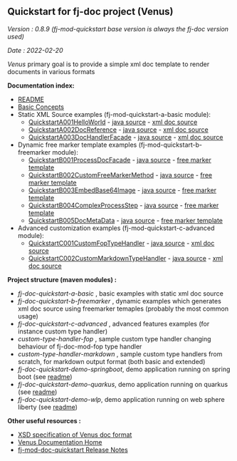 ## Quickstart for fj-doc project (Venus)

*Version : 0.8.9 (fj-mod-quickstart base version is always the fj-doc version used)*

*Date : 2022-02-20*

*Venus* primary goal is to provide a simple xml doc template to render documents in various formats

**Documentation index:**
* [README](README.md)
* [Basic Concepts](docs/basics.md)
* Static XML Source examples (fj-mod-quickstart-a-basic module):
    * [QuickstartA001HelloWorld](docs/quickstart/A001HelloWorld.md) - [java source](fj-doc-quickstart-a-basic/src/test/java/test/org/fugerit/java/doc/qs/QuickstartA001HelloWorld.java) - [xml doc source](fj-doc-quickstart-a-basic/src/main/resources/sample-doc-xml/QuickstartA001/hello-world.xml)
    * [QuickstartA002DocReference](docs/quickstart/A002DocReference.md) - [java source](fj-doc-quickstart-a-basic/src/test/java/test/org/fugerit/java/doc/qs/QuickstartA002DocReference.java) - [xml doc source](fj-doc-quickstart-a-basic/src/main/resources/sample-doc-xml/QuickstartA002/doc-reference.xml)
    * [QuickstartA003DocHandlerFacade](docs/quickstart/A003DocHandlerFacade.md) - [java source](fj-doc-quickstart-a-basic/src/test/java/test/org/fugerit/java/doc/qs/QuickstartA003DocHandlerFacade.java) - [xml doc source](fj-doc-quickstart-a-basic/src/main/resources/sample-doc-xml/QuickstartA003/static-data-table.xml)
* Dynamic free marker template examples (fj-mod-quickstart-b-freemarker module): 
    * [QuickstartB001ProcessDocFacade](docs/quickstart/B001ProcessDocFacade.md) - [java source](fj-doc-quickstart-b-freemarker/src/test/java/test/org/fugerit/java/doc/qs/QuickstartB001ProcessDocFacade.java) - [free marker template](fj-doc-quickstart-b-freemarker/src/main/resources/free_marker_quickstart/dynamic-table-data.ftl)
    * [QuickstartB002CustomFreeMarkerMethod](docs/quickstart/B002CustomFreeMarkerMethod.md) - [java source](fj-doc-quickstart-b-freemarker/src/test/java/test/org/fugerit/java/doc/qs/QuickstartB002CustomFreeMarkerMethod.java) - [free marker template](fj-doc-quickstart-b-freemarker/src/main/resources/free_marker_quickstart/custom-free-marker-method.ftl)
    * [QuickstartB003EmbedBase64Image](docs/quickstart/B003EmbedBase64Image.md) - [java source](fj-doc-quickstart-b-freemarker/src/test/java/test/org/fugerit/java/doc/qs/QuickstartB003EmbedBase64Image.java) - [free marker template](fj-doc-quickstart-b-freemarker/src/main/resources/free_marker_quickstart/base64-image.ftl)    
    * [QuickstartB004ComplexProcessStep](docs/quickstart/B004ComplexProcessStep.md) - [java source](fj-doc-quickstart-b-freemarker/src/test/java/test/org/fugerit/java/doc/qs/QuickstartB004ComplexProcessStep.java) - [free marker template](fj-doc-quickstart-b-freemarker/src/main/resources/free_marker_quickstart/complex-process-step.ftl)    
    * [QuickstartB005DocMetaData](docs/quickstart/B005DocMetaData.md) - [java source](fj-doc-quickstart-b-freemarker/src/test/java/test/org/fugerit/java/doc/qs/QuickstartB005DocMetaData.java) - [free marker template](fj-doc-quickstart-b-freemarker/src/main/resources/free_marker_quickstart/doc-meta-data.ftl)        
* Advanced customization examples (fj-mod-quickstart-c-advanced module): 
    * [QuickstartC001CustomFopTypeHandler](docs/quickstart/C001CustomFopTypeHandler.md) - [java source](fj-doc-quickstart-c-advanced/src/test/java/test/org/fugerit/java/doc/qs/QuickstartC001CustomFopTypeHandler.java) - [xml doc source](fj-doc-quickstart-c-advanced/src/main/resources/sample-doc-xml/QuickstartC001/static-data-sample-01.xml)
    * [QuickstartC002CustomMarkdownTypeHandler](docs/quickstart/C002CustomMarkdownTypeHandler.md) - [java source](fj-doc-quickstart-c-advanced/src/test/java/test/org/fugerit/java/doc/qs/QuickstartC002CustomMarkdownTypeHandler.java) - [xml doc source](fj-doc-quickstart-c-advanced/src/main/resources/sample-doc-xml/QuickstartC001/static-data-sample-01.xml)    

**Project structure (maven modules) :**
* *fj-doc-quickstart-a-basic* , basic examples with static xml doc source
* *fj-doc-quickstart-b-freemarker* , dynamic examples which generates xml doc source using freemarker temaples (probably the most common usage)
* *fj-doc-quickstart-c-advanced* , advanced features examples (for instance custom type handler) 
* *custom-type-handler-fop* , sample custom type handler changing behaviour of fj-doc-mod-fop type handler
* *custom-type-handler-markdown* , sample custom type handlers from scratch, for markdown output format (both basic and extended)
* *fj-doc-quickstart-demo-springboot*, demo application running on spring boot (see [readme](fj-doc-quickstart-demo-springboot/readme.md))
* *fj-doc-quickstart-demo-quarkus*, demo application running on quarkus (see [readme](fj-doc-quickstart-demo-quarkus/readme.md))
* *fj-doc-quickstart-demo-wlp*, demo application running on web sphere liberty (see [readme](fj-doc-quickstart-demo-wlp/readme.md))

**Other useful resources :**
* [XSD specification of Venus doc format](https://www.fugerit.org/data/java/doc/xsd/doc-1-4.xsd)
* [Venus Documentation Home](https://venusdocs.fugerit.org/)
* [fj-mod-doc-quickstart Release Notes](docs/release-notes.md)
